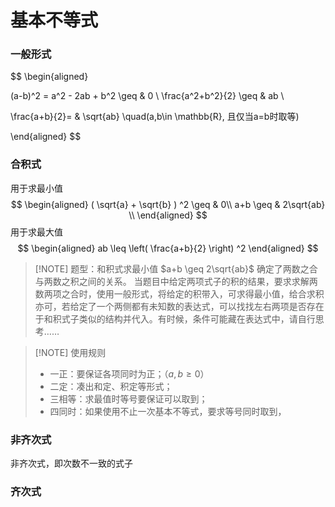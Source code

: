 # 基本不等式

### 一般形式
$$
\begin{aligned}

(a-b)^2 = a^2 - 2ab + b^2 \geq & 0 \\
\frac{a^2+b^2}{2} \geq & ab \\

\frac{a+b}{2}= & \sqrt{ab} \quad(a,b\in \mathbb{R}, 且仅当a=b时取等)

\end{aligned}
$$
### 合积式
用于求最小值
$$
\begin{aligned}
( \sqrt{a} + \sqrt{b} ) ^2 \geq & 0\\
a+b \geq & 2\sqrt{ab} \\
\end{aligned}
$$
用于求最大值
$$
\begin{aligned}
ab \leq \left( \frac{a+b}{2} \right) ^2
\end{aligned}
$$


> [!NOTE] 题型：和积式求最小值
> $a+b \geq 2\sqrt{ab}$ 确定了两数之合与两数之积之间的关系。
> 当题目中给定两项式子的积的结果，要求求解两数两项之合时，使用一般形式，将给定的积带入，可求得最小值，给合求积亦可，若给定了一个两侧都有未知数的表达式，可以找找左右两项是否存在于和积式子类似的结构并代入。有时候，条件可能藏在表达式中，请自行思考……

> [!NOTE] 使用规则
> - 一正：要保证各项同时为正；（$a,b\geq 0$）
> - 二定：凑出和定、积定等形式；
> - 三相等：求最值时等号要保证可以取到；
> - 四同时：如果使用不止一次基本不等式，要求等号同时取到，

### 非齐次式
非齐次式，即次数不一致的式子
### 齐次式
